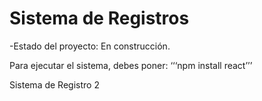 <h1> Sistema de Registros</h1>

-Estado del proyecto: En construcción.

Para ejecutar el sistema, debes poner: 
 ‘‘‘npm install react’’’

Sistema de Registro 2
